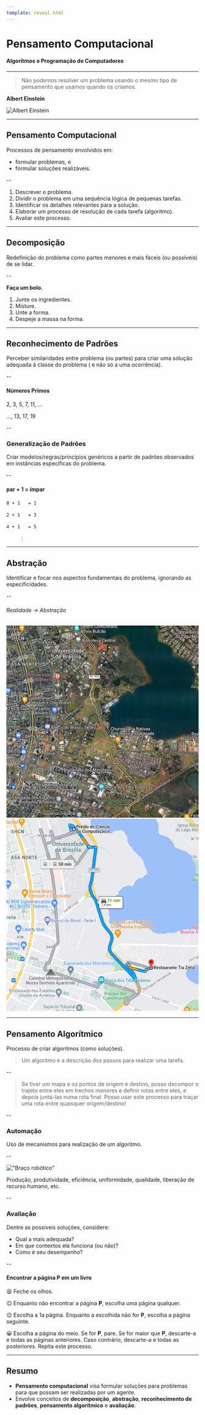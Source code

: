 ```yaml
---
template: reveal.html
---
```


# Pensamento Computacional

#### Algoritmos e Programação de Computadores

---

> Não podemos resolver um problema usando o mesmo tipo de pensamento que usamos quando os criamos.

**Albert Einstein**

![Albert Einstein](slides/images/people/einstein.png "Albert Einstein") <!-- .element width="15%" -->

---

## Pensamento Computacional

Processos de pensamento envolvidos em:
* formular problemas, e
* formular soluções realizáveis.

--

1. Descrever o problema.
1. Dividir o problema em uma sequência lógica de pequenas tarefas.
1. Identificar os detalhes relevantes para a solução.
1. Elaborar um processo de resolução de cada tarefa (algoritmo).
1. Avaliar este processo.

---

## Decomposição

Redefinição do problema como partes menores e mais fáceis (ou possíveis) de se lidar.

--

**Faça um bolo.**
1. Junte os ingredientes. <!-- .element: class="fragment" data-fragment-index="1" -->
1. Misture. <!-- .element: class="fragment" data-fragment-index="1" -->
1. Unte a forma. <!-- .element: class="fragment" data-fragment-index="1" -->
1. Despeje a massa na forma. <!-- .element: class="fragment" data-fragment-index="1" -->

---

## Reconhecimento de Padrões

Perceber similaridades entre problema (ou partes) para criar uma solução adequada à classe do problema ( e não só a uma ocorrência).

--

#### Números Primos <!-- .element: class="fragment" data-fragment-index="1" -->

2, 3, 5, 7, 11, ...

..., 13, 17, 19 <!-- .element: class="fragment" data-fragment-index="1" -->

--

### Generalização de Padrões

Criar modelos/regras/princípios genéricos a partir de padrões observados em instâncias específicas do problema.

--

#### par + 1 = ímpar <!-- .element: class="fragment" -->


`0 + 1   = 1`

`2 + 1   = 3`

`4 + 1   = 5`

`     ⋮`

---

## Abstração

Identificar e focar nos aspectos fundamentais do problema, ignorando as especificidades.

--

###### Realidade → Abstração

![UnB "Real"](images/unb_mapa.png "Mapa da UnB") <!-- .element width="40%" --> ![Abstração do mapa da UnB](images/unb_modelo.png "Abstração do mapa da UnB") <!-- .element width="40%" -->

---

## Pensamento Algorítmico

Processo de criar algoritmos (como soluções).

> Um algoritmo é a descrição dos passos para realizar uma tarefa.

--

> Se tiver um mapa e os pontos de origem e destino, posso decompor o trajeto entre eles em trechos menores e definir rotas entre eles, e depois juntá-las numa rota final. Posso usar este processo para traçar uma rota entre quaisquer origem/destino!

--

### Automação

Uso de mecanismos para realização de um algoritmo.

--

!["Braço robótico"](slides/images/manufacturing.png "Braço robótico") <!-- .element width="20%" -->

Produção, produtividade, eficiência, uniformidade, qualidade, liberação de recurso humano, etc.

--

### Avaliação

Dentre as possíveis soluções, considere:
- Qual a mais adequada?
- Em que contextos ela funciona (ou não)?
- Como é seu desempenho?

--

#### Encontrar a página **P** em um livro

😫 Feche os olhos. <!-- .element: class="fragment" -->

😐 Enquanto não encontrar a página **P**, escolha uma página qualquer. <!-- .element: class="fragment" -->

😌 Escolha a 1a página. Enquanto a escolhida não for **P**, escolha a página seguinte. <!-- .element: class="fragment" -->

😀 Escolha a página do meio. Se for **P**, pare. Se for maior que **P**, descarte-a e todas as páginas anteriores. Caso contrário, descarte-a e todas as posteriores. Repita este processo. <!-- .element: class="fragment" -->

---

## Resumo

* **Pensamento computacional** visa formular soluções para problemas para que possam ser realizadas por um agente.
* Envolve conceitos de  **decomposição**, **abstração**, **reconhecimento de padrões**, **pensamento algorítmico** e **avaliação**.
